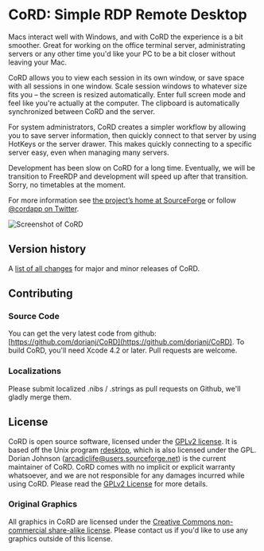 # CoRD: Simple RDP Remote Desktop
Macs interact well with Windows, and with CoRD the experience is a bit smoother. Great for working on the office terminal server, administrating servers or any other time you'd like your PC to be a bit closer without leaving your Mac.

CoRD allows you to view each session in its own window, or save space with all sessions in one window. Scale session windows to whatever size fits you – the screen is resized automatically. Enter full screen mode and feel like you're actually at the computer. The clipboard is automatically synchronized between CoRD and the server.

For system administrators, CoRD creates a simpler workflow by allowing you to save server information, then quickly connect to that server by using HotKeys or the server drawer. This makes quickly connecting to a specific server easy, even when managing many servers.

Development has been slow on CoRD for a long time. Eventually, we will be transition to FreeRDP and development will speed up after that transition. Sorry, no timetables at the moment.

For more information see [the project’s home at SourceForge](http://cord.sourceforge.net) or follow [@cordapp on Twitter](http://twitter.com/cordapp). 

![Screenshot of CoRD](https://github.com/rastersize/CoRD/raw/master/Resources/CoRD-Screenshot.png)

## Version history
A [list of all changes](http://cord.sourceforge.net/changelog.txt) for major and minor releases of CoRD.

## Contributing
### Source Code
You can get the very latest code from github: [https://github.com/dorianj/CoRD](https://github.com/dorianj/CoRD). To build CoRD, you'll need Xcode 4.2 or later. Pull requests are welcome.

### Localizations
Please submit localized .nibs / .strings as pull requests on Github, we'll gladly merge them.

## License
CoRD is open source software, licensed under the [GPLv2 license](http://en.wikipedia.org/wiki/GPL). It is based off the Unix program [rdesktop](http://www.rdesktop.org/), which is also licensed under the GPL. Dorian Johnson (arcadiclife@users.sourceforge.net) is the current maintainer of CoRD. CoRD comes with no implicit or explicit warranty whatsoever, and we are not responsible for any damages incurred while using CoRD. Please read the [GPLv2 License](http://www.gnu.org/licenses/gpl-2.0.html) for more details.

### Original Graphics
All graphics in CoRD are licensed under the [Creative Commons non-commercial share-alike license](http://creativecommons.org/licenses/by-nc-sa/3.0/us/). Please contact us if you'd like to use any graphics outside of this license.

